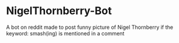 # NigelThornberry-Bot
A bot on reddit made to post funny picture of Nigel Thornberry if the keyword: smash(ing) is mentioned in a comment
